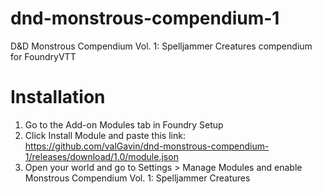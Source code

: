 # dnd-monstrous-compendium-1
D&amp;D Monstrous Compendium Vol. 1: Spelljammer Creatures compendium for FoundryVTT

# Installation
1. Go to the Add-on Modules tab in Foundry Setup
2. Click Install Module and paste this link: https://github.com/valGavin/dnd-monstrous-compendium-1/releases/download/1.0/module.json
3. Open your world and go to Settings > Manage Modules and enable Monstrous Compendium Vol. 1: Spelljammer Creatures
